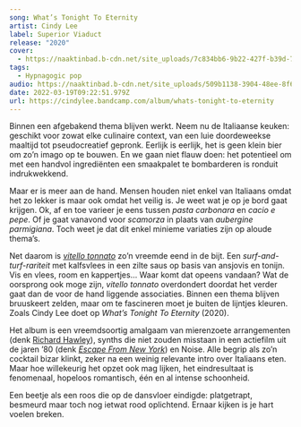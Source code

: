 ```yaml
---
song: What’s Tonight To Eternity
artist: Cindy Lee
label: Superior Viaduct
release: "2020"
cover:
  - https://naaktinbad.b-cdn.net/site_uploads/7c834bb6-9b22-427f-b39d-7294352c7812.jpg
tags:
  - Hypnagogic pop
audio: https://naaktinbad.b-cdn.net/site_uploads/509b1138-3904-48ee-8f6d-708978cd1f5f.mp3
date: 2022-03-19T09:22:51.979Z
url: https://cindylee.bandcamp.com/album/whats-tonight-to-eternity
---
```

Binnen een afgebakend thema blijven werkt. Neem nu de Italiaanse keuken: geschikt voor zowat elke culinaire context, van een luie doordeweekse maaltijd tot pseudocreatief gepronk. Eerlijk is eerlijk, het is geen klein bier om zo’n imago op te bouwen. En we gaan niet flauw doen: het potentieel om met een handvol ingrediënten een smaakpalet te bombarderen is ronduit indrukwekkend.

Maar er is meer aan de hand. Mensen houden niet enkel van Italiaans omdat het zo lekker is maar ook omdat het veilig is. Je weet wat je op je bord gaat krijgen. Ok, af en toe varieer je eens tussen *pasta carbonara* en *cacio e pepe*. Of je gaat vanavond voor *scamorza* in plaats van *aubergine parmigiana*. Toch weet je dat dit enkel minieme variaties zijn op aloude thema’s.

Net daarom is *[vitello tonnato](https://www.greatitalianchefs.com/recipes/vitello-tonnato-recipe)* zo’n vreemde eend in de bijt. Een *surf-and-turf-rariteit* met kalfsvlees in een zilte saus op basis van ansjovis en tonijn. Vis en vlees, room en kappertjes… Waar komt dat opeens vandaan? Wat de oorsprong ook moge zijn, *vitello tonnato* overdondert doordat het verder gaat dan de voor de hand liggende associaties. Binnen een thema blijven bruuskeert zelden, maar om te fascineren moet je buiten de lijntjes kleuren. Zoals Cindy Lee doet op *What’s Tonight To Eternity* (2020).

Het album is een vreemdsoortig amalgaam van mierenzoete arrangementen (denk [Richard Hawley](https://www.youtube.com/watch?v=MqKbgg2jDGs)), synths die niet zouden misstaan in een actiefilm uit de jaren ’80 (denk *[Escape From New York](https://www.imdb.com/video/vi2175074585?playlistId=tt0082340&ref_=tt_pr_ov_vi)*) en Noise. Alle begrip als zo’n cocktail bizar klinkt, zeker na een weinig relevante intro over Italiaans eten. Maar hoe willekeurig het opzet ook mag lijken, het eindresultaat is fenomenaal, hopeloos romantisch, één en al intense schoonheid. 

Een beetje als een roos die op de dansvloer eindigde: platgetrapt, besmeurd maar toch nog ietwat rood oplichtend. Ernaar kijken is je hart voelen breken.